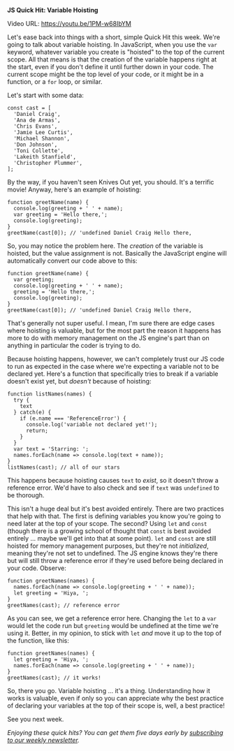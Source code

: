 **JS Quick Hit: Variable Hoisting**

Video URL: https://youtu.be/1PM-w68IbYM

Let's ease back into things with a short, simple Quick Hit this week. We're going to talk about variable hoisting. In JavaScript, when you use the `var` keyword, whatever variable you create is "hoisted" to the top of the current scope. All that means is that the creation of the variable happens right at the start, even if you don't define it until further down in your code. The current scope might be the top level of your code, or it might be in a function, or a `for` loop, or similar.

Let's start with some data:

```
const cast = [
  'Daniel Craig',
  'Ana de Armas',
  'Chris Evans',
  'Jamie Lee Curtis',
  'Michael Shannon',
  'Don Johnson',
  'Toni Collette',
  'Lakeith Stanfield',
  'Christopher Plummer',
];
```

By the way, if you haven't seen Knives Out yet, you should. It's a terrific movie! Anyway, here's an example of hoisting:

```
function greetName(name) {
  console.log(greeting + ' ' + name);
  var greeting = 'Hello there,';
  console.log(greeting);
}
greetName(cast[0]); // 'undefined Daniel Craig Hello there,
```

So, you may notice the problem here. The _creation_ of the variable is hoisted, but the value assignment is not. Basically the JavaScript engine will automatically convert our code above to this:

```
function greetName(name) {
  var greeting;
  console.log(greeting + ' ' + name);
  greeting = 'Hello there,';
  console.log(greeting);
}
greetName(cast[0]); // 'undefined Daniel Craig Hello there,
```

That's generally not super useful. I mean, I'm sure there are edge cases where hoisting is valuable, but for the most part the reason it happens has more to do with memory management on the JS engine's part than on anything in particular the coder is trying to do.

Because hoisting happens, however, we can't completely trust our JS code to run as expected in the case where we're expecting a variable not to be declared yet. Here's a function that specifically tries to break if a variable doesn't exist yet, but _doesn't_ because of hoisting:

```
function listNames(names) {
  try {
    text
  } catch(e) {
    if (e.name === 'ReferenceError') {
      console.log('variable not declared yet!');
      return;
    }
  }
  var text = 'Starring: ';
  names.forEach(name => console.log(text + name));
}
listNames(cast); // all of our stars
```

This happens because hoisting causes `text` to _exist_, so it doesn't throw a reference error. We'd have to also check and see if `text` was `undefined` to be thorough.

This isn't a huge deal but it's best avoided entirely. There are two practices that help with that. The first is defining variables you know you're going to need later at the top of your scope. The second? Using `let` and `const` (though there is a growing school of thought that `const` is best avoided entirely &hellip; maybe we'll get into that at some point). `let` and `const` are still hoisted for memory management purposes, but they're not _initialized_, meaning they're not set to undefined. The JS engine knows they're there but will still throw a reference error if they're used before being declared in your code. Observe:

```
function greetNames(names) {
  names.forEach(name => console.log(greeting + ' ' + name));
  let greeting = 'Hiya, ';
}
greetNames(cast); // reference error
```

As you can see, we get a reference error here. Changing the `let` to a `var` would let the code run but `greeting` would be undefined at the time we're using it. Better, in my opinion, to stick with `let` _and_ move it up to the top of the function, like this:

```
function greetNames(names) {
  let greeting = 'Hiya, ';
  names.forEach(name => console.log(greeting + ' ' + name));
}
greetNames(cast); // it works!
```

So, there you go. Variable hoisting &hellip; it's a thing. Understanding how it works is valuable, even if only so you can appreciate why the best practice of declaring your variables at the top of their scope is, well, a best practice!

See you next week.

_Enjoying these quick hits? You can get them five days early by [subscribing to our weekly newsletter](https://closebrace.com/newsletter/subscribe)._
